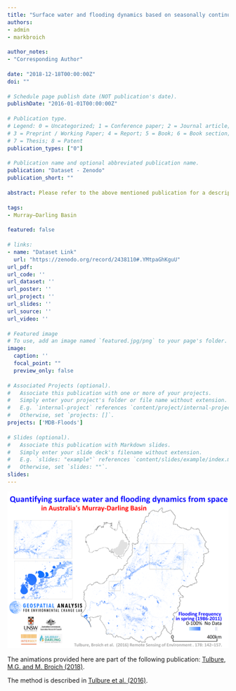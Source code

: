 ```yaml
---
title: "Surface water and flooding dynamics based on seasonally continuous Landsat data (1986-2011) in a dryland river basin (monthly, seasonally, and yearly animations)"
authors:
- admin
- markbroich

author_notes:
- "Corresponding Author"

date: "2018-12-18T00:00:00Z"
doi: ""

# Schedule page publish date (NOT publication's date).
publishDate: "2016-01-01T00:00:00Z"

# Publication type.
# Legend: 0 = Uncategorized; 1 = Conference paper; 2 = Journal article;
# 3 = Preprint / Working Paper; 4 = Report; 5 = Book; 6 = Book section;
# 7 = Thesis; 8 = Patent
publication_types: ["0"]

# Publication name and optional abbreviated publication name.
publication: "Dataset - Zenodo"
publication_short: ""

abstract: Please refer to the above mentioned publication for a description of the data and interpretation of the patterns. The animations are based on statistically validated surface water and flooding extent dynamics data derived from seasonally continous Landsat TM/ETM+ and random forest models from 1986 to 2011 over Australia's Murray-Darling Basin. The overall accuracy was over 99% and producer's accuracy for water 87% +/- 3%. 

tags:
- Murray–Darling Basin

featured: false

# links:
- name: "Dataset Link"
  url: "https://zenodo.org/record/2438110#.YMtpaGhKguU"
url_pdf: 
url_code: ''
url_dataset: ''
url_poster: ''
url_project: ''
url_slides: ''
url_source: ''
url_video: ''

# Featured image
# To use, add an image named `featured.jpg/png` to your page's folder. 
image:
  caption: ''
  focal_point: ""
  preview_only: false

# Associated Projects (optional).
#   Associate this publication with one or more of your projects.
#   Simply enter your project's folder or file name without extension.
#   E.g. `internal-project` references `content/project/internal-project/index.md`.
#   Otherwise, set `projects: []`.
projects: ['MDB-Floods']

# Slides (optional).
#   Associate this publication with Markdown slides.
#   Simply enter your slide deck's filename without extension.
#   E.g. `slides: "example"` references `content/slides/example/index.md`.
#   Otherwise, set `slides: ""`.
slides:
---
```


![](image.gif)

The animations provided here are part of the following publication: [Tulbure, M.G. and M. Broich (2018)](https://www.sciencedirect.com/science/article/pii/S0048969718347466).

The method is described in [Tulbure et al. (2016)](https://www.sciencedirect.com/science/article/pii/S0034425716300621).
